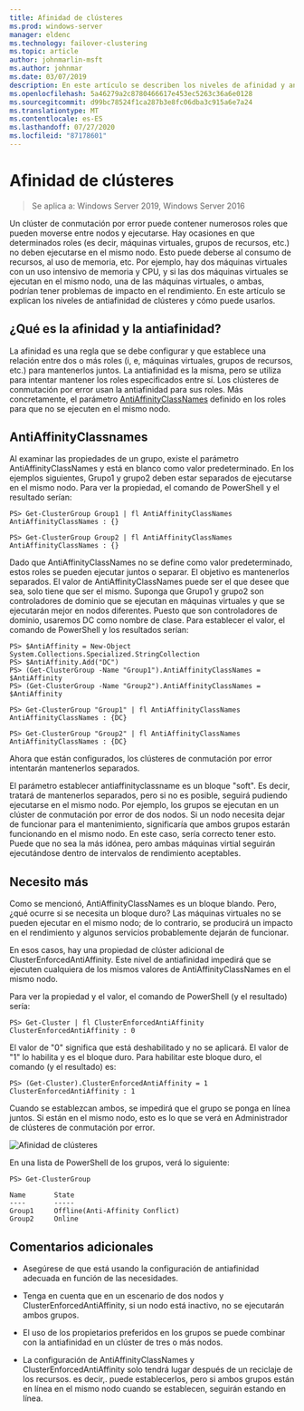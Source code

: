 ```yaml
---
title: Afinidad de clústeres
ms.prod: windows-server
manager: eldenc
ms.technology: failover-clustering
ms.topic: article
author: johnmarlin-msft
ms.author: johnmar
ms.date: 03/07/2019
description: En este artículo se describen los niveles de afinidad y antiafinidad de clústeres de conmutación por error
ms.openlocfilehash: 5a46279a2c8780466617e453ec5263c36a6e0128
ms.sourcegitcommit: d99bc78524f1ca287b3e8fc06dba3c915a6e7a24
ms.translationtype: MT
ms.contentlocale: es-ES
ms.lasthandoff: 07/27/2020
ms.locfileid: "87178601"
---
```

# <a name="cluster-affinity"></a>Afinidad de clústeres

> Se aplica a: Windows Server 2019, Windows Server 2016

Un clúster de conmutación por error puede contener numerosos roles que pueden moverse entre nodos y ejecutarse. Hay ocasiones en que determinados roles (es decir, máquinas virtuales, grupos de recursos, etc.) no deben ejecutarse en el mismo nodo.  Esto puede deberse al consumo de recursos, al uso de memoria, etc.  Por ejemplo, hay dos máquinas virtuales con un uso intensivo de memoria y CPU, y si las dos máquinas virtuales se ejecutan en el mismo nodo, una de las máquinas virtuales, o ambas, podrían tener problemas de impacto en el rendimiento.  En este artículo se explican los niveles de antiafinidad de clústeres y cómo puede usarlos.

## <a name="what-is-affinity-and-antiaffinity"></a>¿Qué es la afinidad y la antiafinidad?

La afinidad es una regla que se debe configurar y que establece una relación entre dos o más roles (i, e, máquinas virtuales, grupos de recursos, etc.) para mantenerlos juntos.  La antiafinidad es la misma, pero se utiliza para intentar mantener los roles especificados entre sí. Los clústeres de conmutación por error usan la antiafinidad para sus roles.  Más concretamente, el parámetro [AntiAffinityClassNames](/previous-versions/windows/desktop/mscs/groups-antiaffinityclassnames) definido en los roles para que no se ejecuten en el mismo nodo.

## <a name="antiaffinityclassnames"></a>AntiAffinityClassnames

Al examinar las propiedades de un grupo, existe el parámetro AntiAffinityClassNames y está en blanco como valor predeterminado.  En los ejemplos siguientes, Grupo1 y grupo2 deben estar separados de ejecutarse en el mismo nodo.  Para ver la propiedad, el comando de PowerShell y el resultado serían:

    PS> Get-ClusterGroup Group1 | fl AntiAffinityClassNames
    AntiAffinityClassNames : {}

    PS> Get-ClusterGroup Group2 | fl AntiAffinityClassNames
    AntiAffinityClassNames : {}

Dado que AntiAffinityClassNames no se define como valor predeterminado, estos roles se pueden ejecutar juntos o separar.  El objetivo es mantenerlos separados.  El valor de AntiAffinityClassNames puede ser el que desee que sea, solo tiene que ser el mismo.  Suponga que Grupo1 y grupo2 son controladores de dominio que se ejecutan en máquinas virtuales y que se ejecutarán mejor en nodos diferentes.  Puesto que son controladores de dominio, usaremos DC como nombre de clase.  Para establecer el valor, el comando de PowerShell y los resultados serían:

    PS> $AntiAffinity = New-Object System.Collections.Specialized.StringCollection
    PS> $AntiAffinity.Add("DC")
    PS> (Get-ClusterGroup -Name "Group1").AntiAffinityClassNames = $AntiAffinity
    PS> (Get-ClusterGroup -Name "Group2").AntiAffinityClassNames = $AntiAffinity

    PS> Get-ClusterGroup "Group1" | fl AntiAffinityClassNames
    AntiAffinityClassNames : {DC}

    PS> Get-ClusterGroup "Group2" | fl AntiAffinityClassNames
    AntiAffinityClassNames : {DC}

Ahora que están configurados, los clústeres de conmutación por error intentarán mantenerlos separados.

El parámetro establecer antiaffinityclassname es un bloque "soft".  Es decir, tratará de mantenerlos separados, pero si no es posible, seguirá pudiendo ejecutarse en el mismo nodo.  Por ejemplo, los grupos se ejecutan en un clúster de conmutación por error de dos nodos.  Si un nodo necesita dejar de funcionar para el mantenimiento, significaría que ambos grupos estarán funcionando en el mismo nodo.  En este caso, sería correcto tener esto.  Puede que no sea la más idónea, pero ambas máquinas virtial seguirán ejecutándose dentro de intervalos de rendimiento aceptables.

## <a name="i-need-more"></a>Necesito más

Como se mencionó, AntiAffinityClassNames es un bloque blando.  Pero, ¿qué ocurre si se necesita un bloque duro?  Las máquinas virtuales no se pueden ejecutar en el mismo nodo; de lo contrario, se producirá un impacto en el rendimiento y algunos servicios probablemente dejarán de funcionar.

En esos casos, hay una propiedad de clúster adicional de ClusterEnforcedAntiAffinity.  Este nivel de antiafinidad impedirá que se ejecuten cualquiera de los mismos valores de AntiAffinityClassNames en el mismo nodo.

Para ver la propiedad y el valor, el comando de PowerShell (y el resultado) sería:

    PS> Get-Cluster | fl ClusterEnforcedAntiAffinity
    ClusterEnforcedAntiAffinity : 0

El valor de "0" significa que está deshabilitado y no se aplicará.  El valor de "1" lo habilita y es el bloque duro.  Para habilitar este bloque duro, el comando (y el resultado) es:

    PS> (Get-Cluster).ClusterEnforcedAntiAffinity = 1
    ClusterEnforcedAntiAffinity : 1

Cuando se establezcan ambos, se impedirá que el grupo se ponga en línea juntos.  Si están en el mismo nodo, esto es lo que se verá en Administrador de clústeres de conmutación por error.

![Afinidad de clústeres](media/Cluster-Affinity/Cluster-Affinity-1.png)

En una lista de PowerShell de los grupos, verá lo siguiente:

    PS> Get-ClusterGroup

    Name       State
    ----       -----
    Group1     Offline(Anti-Affinity Conflict)
    Group2     Online

## <a name="additional-comments"></a>Comentarios adicionales

- Asegúrese de que está usando la configuración de antiafinidad adecuada en función de las necesidades.
- Tenga en cuenta que en un escenario de dos nodos y ClusterEnforcedAntiAffinity, si un nodo está inactivo, no se ejecutarán ambos grupos.

- El uso de los propietarios preferidos en los grupos se puede combinar con la antiafinidad en un clúster de tres o más nodos.
- La configuración de AntiAffinityClassNames y ClusterEnforcedAntiAffinity solo tendrá lugar después de un reciclaje de los recursos. es decir,. puede establecerlos, pero si ambos grupos están en línea en el mismo nodo cuando se establecen, seguirán estando en línea.
